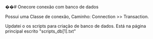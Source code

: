 ��# Onecore conexão com banco de dados

Possui uma Classe de conexão, Caminho: Connection >> Transaction. 

Updatei o os scripts para criação de banco de dados. Está na página principal escrito "scripts_db[1].txt"




